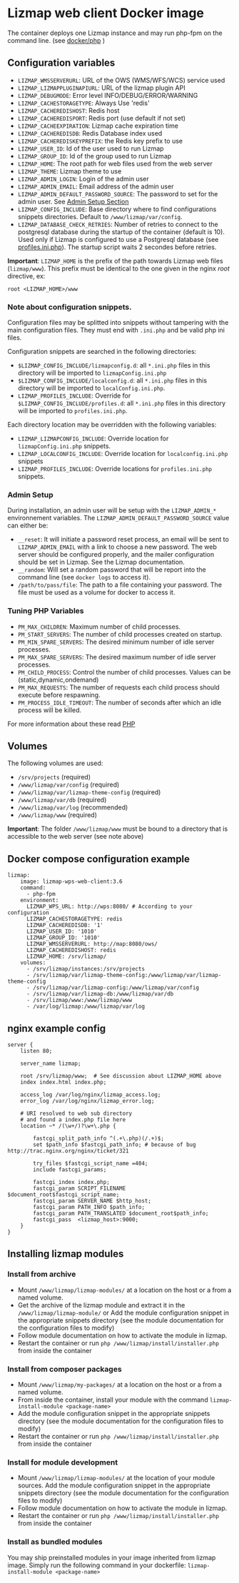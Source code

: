 # Lizmap web client Docker image

The container deploys one Lizmap instance and may run php-fpm on the command line.
(see [docker/php](https://hub.docker.com/_/php/) )


## Configuration variables

- `LIZMAP_WMSSERVERURL`: URL of the OWS (WMS/WFS/WCS) service used
- `LIZMAP_LIZMAPPLUGINAPIURL`: URL of the lizmap plugin API
- `LIZMAP_DEBUGMODE`: Error level INFO/DEBUG/ERROR/WARNING
- `LIZMAP_CACHESTORAGETYPE`: Always Use 'redis'
- `LIZMAP_CACHEREDISHOST`: Redis host
- `LIZMAP_CACHEREDISPORT`: Redis port (use default if not set)
- `LIZMAP_CACHEEXPIRATION`: Lizmap cache expiration time 
- `LIZMAP_CACHEREDISDB`:  Redis Database index used 
- `LIZMAP_CACHEREDISKEYPREFIX`: the Redis key prefix to use
- `LIZMAP_USER_ID`: Id of the user used to run Lizmap
- `LIZMAP_GROUP_ID`: Id of the group used to run Lizmap
- `LIZMAP_HOME`: The root path for web files used from the web server
- `LIZMAP_THEME`: Lizmap theme to use
- `LIZMAP_ADMIN_LOGIN`: Login of the admin user
- `LIZMAP_ADMIN_EMAIL`: Email address of the admin user
- `LIZMAP_ADMIN_DEFAULT_PASSWORD_SOURCE`: The password to set for the admin user. See [Admin Setup Section](#admin-setup)
- `LIZMAP_CONFIG_INCLUDE`: Base directory where to find configurations snippets directories. Default to `/www/lizmap/var/config`.
- `LIZMAP_DATABASE_CHECK_RETRIES`: Number of retries to connect to the postgresql database
   during the startup of the container (default is 10). Used only if Lizmap is configured to
   use a Postgresql database (see [profiles.ini.php](https://docs.lizmap.com/3.5/en/install/linux.html#postgresql)).
   The startup script waits 2 secondes before retries.

**Important**: `LIZMAP_HOME` is the prefix of the path towards Lizmap web files (`lizmap/www`). This prefix
must be identical to the one given in the nginx *root* directive, ex:
```
root <LIZMAP_HOME>/www
```

### Note about configuration snippets.

Configuration files may be splitted into snippets without tampering with the main configuration files. They must end with `.ini.php` and be valid php ini files.

Configuration snippets are  searched in the following directories:

* `$LIZMAP_CONFIG_INCLUDE/lizmapconfig.d`: all `*.ini.php` files in this directory will be imported to `lizmapConfig.ini.php`
* `$LIZMAP_CONFIG_INCLUDE/localconfig.d`: all `*.ini.php` files in this directory will be imported to `localConfig.ini.php`.
* `LIZMAP_PROFILES_INCLUDE`: Override for `$LIZMAP_CONFIG_INCLUDE/profiles.d`: all `*.ini.php` files in this directory will be imported to `profiles.ini.php`.

Each directory location may be overridden with the following variables:

- `LIZMAP_LIZMAPCONFIG_INCLUDE`: Override location for `lizmapConfig.ini.php` snippets.
- `LIZMAP_LOCALCONFIG_INCLUDE`: Override location for `localconfig.ini.php` snippets
- `LIZMAP_PROFILES_INCLUDE`: Override locations for  `profiles.ini.php` snippets.


### Admin Setup

During installation, an admin user will be setup with the `LIZMAP_ADMIN_*` environnement variables.
The `LIZMAP_ADMIN_DEFAULT_PASSWORD_SOURCE` value can either be: 
- `__reset`: It will initiate a password reset process, an email will be sent 
  to `LIZMAP_ADMIN_EMAIL` with a link to choose a new password. The web server
  should be configured properly, and the mailer configuration should be set
  in Lizmap. See the Lizmap documentation. 
- `__random`: Will set a random password that will be report into the command line (see `docker logs` to access it).
- `/path/to/pass/file`: The path to a file containing your password. The file must be used as a volume for docker to access it.

### Tuning PHP Variables

- `PM_MAX_CHILDREN`: Maximum number of child processes.
- `PM_START_SERVERS`: The number of child processes created on startup.
- `PM_MIN_SPARE_SERVERS`: The desired minimum number of idle server processes.
- `PM_MAX_SPARE_SERVERS`: The desired maximum number of idle server processes.
- `PM_CHILD_PROCESS`: Control the number of child processes.  Values can be (static,dynamic,ondemand)
- `PM_MAX_REQUESTS`: The number of requests each child process should execute before respawning.
- `PM_PROCESS_IDLE_TIMEOUT`: The number of seconds after which an idle process will be killed.

For more information about these read [PHP](https://www.php.net/manual/en/install.fpm.configuration.php)

## Volumes

The following volumes are used:

- `/srv/projects` (required)
- `/www/lizmap/var/config` (required)
- `/www/lizmap/var/lizmap-theme-config` (required)
- `/www/lizmap/var/db` (required)
- `/www/lizmap/var/log` (recommended)
- `/www/lizmap/www` (required)

**Important**: The folder `/www/lizmap/www` must be bound to a directory that is accessible to the web server (see note above)

## Docker compose configuration example

```
lizmap:
    image: lizmap-wps-web-client:3.6
    command: 
      - php-fpm
    environment:
      LIZMAP_WPS_URL: http://wps:8080/ # According to your configuration
      LIZMAP_CACHESTORAGETYPE: redis   
      LIZMAP_CACHEREDISDB: '1'
      LIZMAP_USER_ID: '1010'
      LIZMAP_GROUP_ID: '1010'
      LIZMAP_WMSSERVERURL: http://map:8080/ows/
      LIZMAP_CACHEREDISHOST: redis
      LIZMAP_HOME: /srv/lizmap/
    volumes:
      - /srv/lizmap/instances:/srv/projects
      - /srv/lizmap/var/lizmap-theme-config:/www/lizmap/var/lizmap-theme-config
      - /srv/lizmap/var/lizmap-config:/www/lizmap/var/config
      - /srv/lizmap/var/lizmap-db:/www/lizmap/var/db
      - /srv/lizmap/www:/www/lizmap/www
      - /var/log/lizmap:/www/lizmap/var/log
```

## nginx example config

```
server {
    listen 80;

    server_name lizmap;
   
    root /srv/lizmap/www;  # See discussion about LIZMAP_HOME above
    index index.html index.php;

    access_log /var/log/nginx/lizmap_access.log;
    error_log /var/log/nginx/lizmap_error.log;

    # URI resolved to web sub directory
    # and found a index.php file here
    location ~* /(\w+/)?\w+\.php {

        fastcgi_split_path_info ^(.+\.php)(/.+)$;
        set $path_info $fastcgi_path_info; # because of bug http://trac.nginx.org/nginx/ticket/321

        try_files $fastcgi_script_name =404;
        include fastcgi_params;
    
        fastcgi_index index.php;
        fastcgi_param SCRIPT_FILENAME $document_root$fastcgi_script_name;
        fastcgi_param SERVER_NAME $http_host;
        fastcgi_param PATH_INFO $path_info;
        fastcgi_param PATH_TRANSLATED $document_root$path_info;
        fastcgi_pass  <lizmap_host>:9000;
    }
}
```

## Installing lizmap modules 

### Install from archive

- Mount `/www/lizmap/lizmap-modules/` at a location on the host or a from a named volume.
- Get the archive of the lizmap module and extract it in the `/www/lizmap/lizmap-module/` or 
  Add the module configuration snippet in the appropriate snippets directory (see the module documentation for  the configuration files to modify)
- Follow module documentation on how to activate the module in lizmap.
- Restart the container or run `php /www/lizmap/install/installer.php` from inside the container

### Install from composer packages

- Mount `/www/lizmap/my-packages/` at a location on the host or a from a named volume.
- From inside the container, install your module with the command `lizmap-install-module <package-name>`
- Add the module configuration snippet in the appropriate snippets directory (see the module documentation for  the configuration files to modify)
- Restart the container or run `php /www/lizmap/install/installer.php` from inside the container

### Install for module development

- Mount `/www/lizmap/lizmap-modules/` at the location of your module sources.
  Add the module configuration snippet in the appropriate snippets directory (see the module documentation for  the configuration files to modify)
- Follow module documentation on how to activate the module in lizmap.
- Restart the container or run `php /www/lizmap/install/installer.php` from inside the container

### Install as bundled modules

You may ship preinstalled modules in your image inherited from lizmap image. Simply
run the following command in your dockerfile: `lizmap-install-module <package-name>` 



